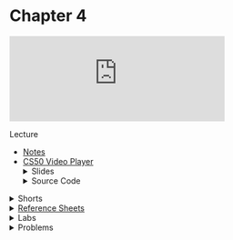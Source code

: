 # Chapter 4

<iframe width="75%" src="https://www.youtube.com/embed/cF6YkH-8vFk" frameborder="0" allow="accelerometer; autoplay; clipboard-write; encrypted-media; gyroscope; picture-in-picture" allowfullscreen></iframe>

Lecture  
<ul>
  <li><a href="https://cs50.harvard.edu/ap/2021/curriculum/x/notes/4/">Notes</a></li>
  <li><a href="https://video.cs50.io/cF6YkH-8vFk?screen=61UgdI37tK0">CS50 Video Player</a></li>
 
  <details><summary>Slides</summary>
    <ul>
      <li><a href="https://docs.google.com/presentation/d/15retFlVW_bH8MqEQHlcDQiFemMcRGUpHWn7VWQ4ftaE/edit?usp=sharing">Google Slides</a></li>
      <li><a href="https://cdn.cs50.net/2019/fall/lectures/4/lecture4.pdf">PDF</a></li>
    </ul> 
  </details>

  <details><summary>Source Code</summary>
    <ul>
      <li><a href="https://cdn.cs50.net/2019/fall/lectures/4/src4/">Index</a></li>
      <li><a href="https://cdn.cs50.net/2019/fall/lectures/4/src4.pdf">PDF</a></li>
      <li><a href="https://cdn.cs50.net/2019/fall/lectures/4/src4.zip">Zip</a></li>
    </ul>
  </details>  
</ul>

<details><summary>Shorts</summary>
  <ul>
    <li><a href="https://www.youtube.com/watch?v=u_atXp-NF6w">Hexadecimal</a></li>
    <li><a href="https://www.youtube.com/watch?v=XISnO2YhnsY">Pointers</a></li>
    <li><a href="https://www.youtube.com/watch?v=crxfzK3Oc9M">Defining Custom Types</a></li>
    <li><a href="https://www.youtube.com/watch?v=xa4ugmMDhiE">Dynamic Memory Allocation</a></li>
    <li><a href="https://www.youtube.com/watch?v=aCPkszeKRa4">Call Stacks</a></li>
    <li><a href="https://www.youtube.com/watch?v=bOF-SpEAYgk">File Pointers</a></li>
   </ul>
</details>

<details><summary><a href="\ap\assets\pdfs\ch4_ref_sheets_2020.pdf">Reference Sheets</a></summary>
  <ul>
    <li><a href="\ap\assets\pdfs\file_io">File I/O</a></li>
    <li><a href="\ap\assets\pdfs\hexadecimal.pdf">Hexadecimal</a></li>
    <li><a href="\ap\assets\pdfs\images.pdf">Images</a></li>
    <li><a href="\ap\assets\pdfs\structures_and_encapsulation.pdf">Structures and Encapsulation</a></li>
  </ul>
</details>

<details>  
  <summary>Labs</summary>
  <ul>
    <li><a href="">TBD</a></li>
    <li><a href="">TBD</a></li>
  </ul>
</details>

<details><summary>Problems</summary>
  <ul>
    <li><a href="https://cs50.harvard.edu/ap/2021/curriculum/x/psets/4/filter/less/">Filter</a>, for those less comfortable</li>
    <li><a href="https://cs50.harvard.edu/ap/2021/curriculum/x/psets/4/filter/more/">Filter</a>, for those more comfortable</li>
    <li><a href="https://cs50.harvard.edu/ap/2021/curriculum/x/psets/4/recover/">Recover</a></li>
  </ul>
</details>
